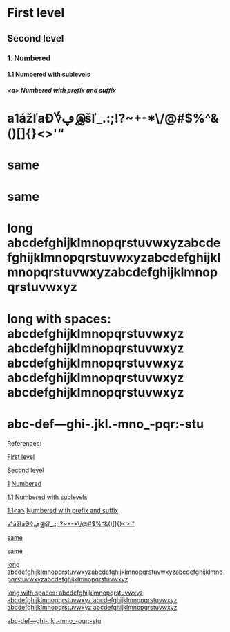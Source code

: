 First level
===========

Second level
------------

### 1. Numbered

#### 1.1 Numbered with sublevels

##### &lt;a&gt; Numbered with prefix and suffix

a1ážľaƉ؇ڥஇšľ\_.:;\!?~\+\-\*\\/@\#$%^&\(\)\[\]\{\}&lt;&gt;'“
===========================================================

same
====

same
====

long abcdefghijklmnopqrstuvwxyzabcdefghijklmnopqrstuvwxyzabcdefghijklmnopqrstuvwxyzabcdefghijklmnopqrstuvwxyz
=============================================================================================================

long with spaces: abcdefghijklmnopqrstuvwxyz abcdefghijklmnopqrstuvwxyz abcdefghijklmnopqrstuvwxyz abcdefghijklmnopqrstuvwxyz abcdefghijklmnopqrstuvwxyz
========================================================================================================================================================

abc\-def—ghi\-.jkl.\-mno\_\-pqr:\-stu
=====================================

References:

[](\#first\-level) [First level](\#first\-level)

[](\#second\-level) [Second level](\#second\-level)

[1](\#numbered) [Numbered](\#numbered)

[1.1](\#numbered\-with\-sublevels) [Numbered with sublevels](\#numbered\-with\-sublevels)

[1.1&lt;a&gt;](\#numbered\-with\-prefix\-and\-suffix) [Numbered with prefix and suffix](\#numbered\-with\-prefix\-and\-suffix)

[](\#a1%C3%A1%C5%BE%C4%BEa%C6%89%D8%87%DA%A5%E0%AE%87%C5%A1%C4%BE\_\-%E2%80%9C) [a1ážľaƉ؇ڥஇšľ\_.:;\!?~\+\-\*\\/@\#$%^&\(\)\[\]\{\}&lt;&gt;'“](\#a1%C3%A1%C5%BE%C4%BEa%C6%89%D8%87%DA%A5%E0%AE%87%C5%A1%C4%BE\_\-%E2%80%9C)

[](\#same) [same](\#same)

[](\#same) [same](\#same)

[](\#long\-abcdefghijklmnopqrstuvwxyzabcdefghijklmnopqrstuvwxyzabcdefghijklmnopqrstuvwxyzabcdefghijklmnopqrstuvwxyz) [long abcdefghijklmnopqrstuvwxyzabcdefghijklmnopqrstuvwxyzabcdefghijklmnopqrstuvwxyzabcdefghijklmnopqrstuvwxyz](\#long\-abcdefghijklmnopqrstuvwxyzabcdefghijklmnopqrstuvwxyzabcdefghijklmnopqrstuvwxyzabcdefghijklmnopqrstuvwxyz)

[](\#long\-with\-spaces\-abcdefghijklmnopqrstuvwxyz\-abcdefghijklmnopqrstuvwxyz\-abcdefghijklmnopqrstuvwxyz\-abcdefghijklmnopqrstuvwxyz\-abcdefghijklmnopqrstuvwxyz)[long with spaces: abcdefghijklmnopqrstuvwxyz abcdefghijklmnopqrstuvwxyz abcdefghijklmnopqrstuvwxyz abcdefghijklmnopqrstuvwxyz abcdefghijklmnopqrstuvwxyz](\#long\-with\-spaces\-abcdefghijklmnopqrstuvwxyz\-abcdefghijklmnopqrstuvwxyz\-abcdefghijklmnopqrstuvwxyz\-abcdefghijklmnopqrstuvwxyz\-abcdefghijklmnopqrstuvwxyz)

[](\#abc\-def%E2%80%94ghi\-jkl\-mno\_\-pqr\-stu)[abc\-def—ghi\-.jkl.\-mno\_\-pqr:\-stu](\#abc\-def%E2%80%94ghi\-jkl\-mno\_\-pqr\-stu)

